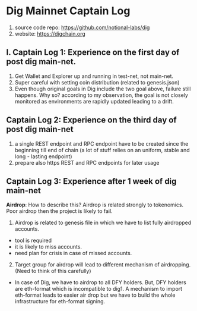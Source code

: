 # Dig Mainnet Captain Log

1. source code repo: https://github.com/notional-labs/dig
2. website: https://digchain.org

## I. Captain Log 1: Experience on the first day of post dig main-net.
1. Get Wallet and Explorer up and running in test-net, not main-net.
2. Super careful with setting coin distribution (related to genesis.json)
3. Even though original goals in Dig include the two goal above, failure still happens. Why so? according to my observation, the goal is not closely monitored as environments are rapidly updated leading to a drift.

## Captain Log 2: Experience on the third day of post dig main-net
1. a single REST endpoint and RPC endpoint have to be created since the beginning till end of chain (a lot of stuff relies on an uniform, stable and long - lasting endpoint)
2. prepare also https REST and RPC endpoints for later usage

## Captain Log 3: Experience after 1 week of dig main-net
**Airdrop**: How to describe this? Airdrop is related strongly to tokenomics. Poor airdrop then the project is likely to fail.

1. Airdrop is related to genesis file in which we have to list fully airdropped accounts.
* tool is required
* it is likely to miss accounts.
* need plan for crisis in case of missed accounts.
2. Target group for airdrop will lead to different mechanism of airdropping. (Need to think of this carefully)
* In case of Dig, we have to airdrop to all DFY holders. But, DFY holders are eth-format which is incompatible to dig1. A mechanism to import eth-format leads to easier air drop but we have to build the whole infrastructure for eth-format signing.